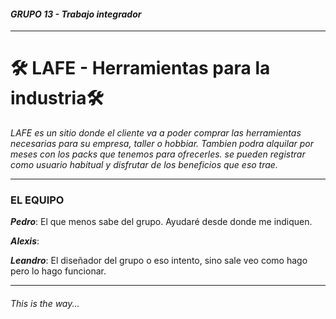 #### _GRUPO 13 - Trabajo integrador_
---
# :hammer_and_wrench: LAFE - Herramientas para la industria:hammer_and_wrench: 

_LAFE es un sitio donde el cliente va a poder comprar las herramientas necesarias para su empresa, taller o hobbiar. Tambien podra alquilar por meses con los packs que tenemos para ofrecerles. se pueden registrar como usuario habitual y disfrutar de los beneficios que eso trae._

---

### **EL EQUIPO**

**_Pedro_**: El que menos sabe del grupo. Ayudaré desde donde me indiquen.

**_Alexis_**:

**_Leandro_**: El diseñador del grupo o eso intento, sino sale veo como hago pero lo hago funcionar.

---

###### This is the way... 
